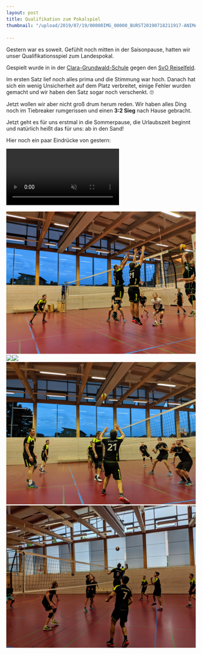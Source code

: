 ```yaml
---
layout: post
title: Qualifikation zum Pokalspiel
thumbnail: "/upload/2019/07/19/00000IMG_00000_BURST20190718211917-ANIMATION.gif"

---
```

Gestern war es soweit. Gefühlt noch mitten in der Saisonpause, hatten wir unser Qualifikationsspiel zum Landespokal.

Gespielt wurde in in der [Clara-Grundwald-Schule](https://goo.gl/maps/J8MZoQnpKe169j5R8) gegen den [SvO Reiselfeld](https://www.svo-rieselfeld.de/index.php/abteilungen/volleyball/abteilungsinfos-volleyball).

Im ersten Satz lief noch alles prima und die Stimmung war hoch. Danach hat sich ein wenig Unsicherheit auf dem Platz verbreitet, einige Fehler wurden gemacht und wir haben den Satz sogar noch verschenkt. 🙄

Jetzt wollen wir aber nicht groß drum herum reden. Wir haben alles Ding noch im Tiebreaker rumgerissen und einen **3:2 Sieg** nach Hause gebracht.

Jetzt geht es für uns erstmal in die Sommerpause, die Urlaubszeit beginnt und natürlich heißt das für uns: ab in den Sand!

Hier noch ein paar Eindrücke von gestern:

<video muted autplay loop controls>  
<source src="/upload/2019/07/19/VID_20190718_213710.mp4" type="video/mp4">  
</video>

![](/upload/2019/07/19/MVIMG_20190718_212006.jpg)![](/upload/2019/07/19/00000XTR_00000_BURST20190718195403-ANIMATION.gif)![](/upload/2019/07/19/IMG_20190718_194911_exported_stabilized_6135623578844156420.gif)![](/upload/2019/07/19/MVIMG_20190718_212059.jpg)![](/upload/2019/07/19/MVIMG_20190718_194905.jpg)